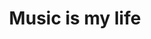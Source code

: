 ---
layout: list    # list 고정이다. _layout 폴더의 list.html을 쓴다는 말인듯?
title: Music is my life # 들어가면 나오는 게시판 제목이다.
slug: Blog 
# slug는  공식 홈페이지에서는 식별값이라고 한다. 중요.
# 나는 그냥 (게시판 글 dir 이름, _featured_categories에 md파일명 다 맞췄다. 

description: >
  Let your body talk
sitemap: false
# order: 3
---